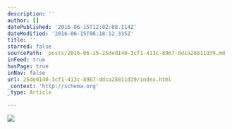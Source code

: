 ```yaml
---
description: ''
author: []
datePublished: '2016-06-15T12:02:08.114Z'
dateModified: '2016-06-15T06:18:12.335Z'
title: ''
starred: false
sourcePath: _posts/2016-06-15-25ded140-3cf1-413c-8967-ddca28811d39.md
inFeed: true
hasPage: true
inNav: false
url: 25ded140-3cf1-413c-8967-ddca28811d39/index.html
_context: 'http://schema.org'
_type: Article

---
```

![](https://the-grid-user-content.s3-us-west-2.amazonaws.com/9ab73572-5443-45e2-9d17-31d83f189035.png)
